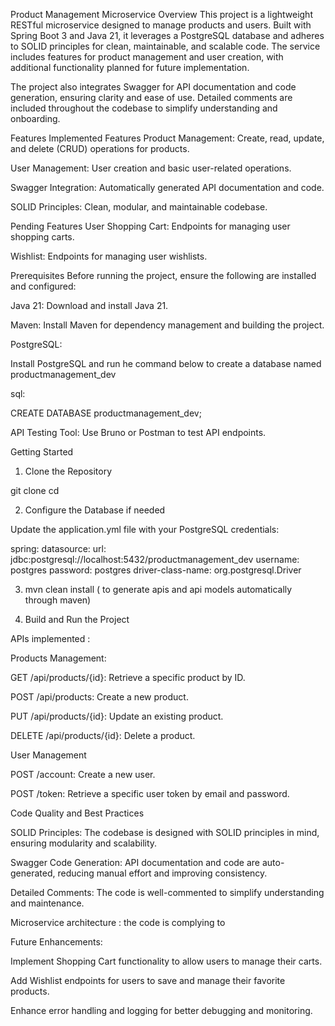 Product Management Microservice
Overview
This project is a lightweight RESTful microservice designed to manage products and users. Built with Spring Boot 3 and Java 21, it leverages a PostgreSQL database and adheres to SOLID principles for clean, maintainable, and scalable code. The service includes features for product management and user creation, with additional functionality planned for future implementation.

The project also integrates Swagger for API documentation and code generation, ensuring clarity and ease of use. Detailed comments are included throughout the codebase to simplify understanding and onboarding.

Features
Implemented Features
Product Management: Create, read, update, and delete (CRUD) operations for products.

User Management: User creation and basic user-related operations.

Swagger Integration: Automatically generated API documentation and code.

SOLID Principles: Clean, modular, and maintainable codebase.

Pending Features
User Shopping Cart: Endpoints for managing user shopping carts.

Wishlist: Endpoints for managing user wishlists.

Prerequisites
Before running the project, ensure the following are installed and configured:

Java 21: Download and install Java 21.

Maven: Install Maven for dependency management and building the project.

PostgreSQL:

Install PostgreSQL and run he command below to create a database named productmanagement_dev

sql:

CREATE DATABASE productmanagement_dev;


API Testing Tool: Use Bruno or Postman to test API endpoints.

Getting Started
1. Clone the Repository

git clone <repository-url>
cd <project-directory>

2. Configure the Database if needed
   
Update the application.yml file with your PostgreSQL credentials:

spring:
  datasource:
    url: jdbc:postgresql://localhost:5432/productmanagement_dev
    username: postgres
    password: postgres
    driver-class-name: org.postgresql.Driver
    

3. mvn clean install ( to generate apis and api models automatically through maven)

4. Build and Run the Project

APIs implemented : 

Products Management:

GET /api/products/{id}: Retrieve a specific product by ID.

POST /api/products: Create a new product.

PUT /api/products/{id}: Update an existing product.

DELETE /api/products/{id}: Delete a product.


User Management

POST /account: Create a new user.

POST /token: Retrieve a specific user token by email and password.



Code Quality and Best Practices

SOLID Principles: The codebase is designed with SOLID principles in mind, ensuring modularity and scalability.

Swagger Code Generation: API documentation and code are auto-generated, reducing manual effort and improving consistency.

Detailed Comments: The code is well-commented to simplify understanding and maintenance.

Microservice architecture : the code is complying to 

Future Enhancements:

Implement Shopping Cart functionality to allow users to manage their carts.

Add Wishlist endpoints for users to save and manage their favorite products.

Enhance error handling and logging for better debugging and monitoring.
